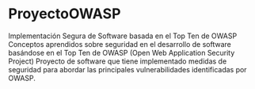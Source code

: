 # ProyectoOWASP
Implementación Segura de Software basada en el Top Ten de OWASP
Conceptos aprendidos sobre seguridad en el desarrollo de software basándose en el Top Ten de OWASP (Open Web Application Security Project)
Proyecto de software que tiene implementado medidas de seguridad para abordar las principales vulnerabilidades identificadas por OWASP.
